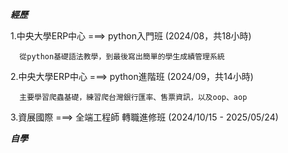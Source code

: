 ***經歷***

 1.中央大學ERP中心 ===> python入門班 (2024/08，共18小時)
 
      從python基礎語法教學，到最後寫出簡單的學生成績管理系統
 
 
 2.中央大學ERP中心 ===> python進階班 (2024/09，共14小時)
 
      主要學習爬蟲基礎，練習爬台灣銀行匯率、售票資訊，以及oop、aop
 

 3.資展國際 ===> 全端工程師 轉職進修班 (2024/10/15 - 2025/05/24)
 

 ***自學***
 

